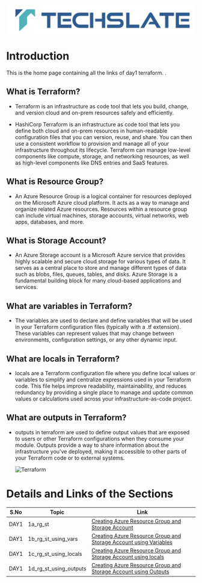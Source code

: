 ![TechSlate](../../global/images/ts.png)

# Introduction 

This is the home page containing all the links of day1 terraform.  .

## What is Terraform?

- Terraform is an infrastructure as code tool that lets you build, change, and version cloud and on-prem resources safely and efficiently.

- HashiCorp Terraform is an infrastructure as code tool that lets you define both cloud and on-prem resources in human-readable configuration files that you can version, reuse, and share. You can then use a consistent workflow to provision and manage all of your infrastructure throughout its lifecycle. Terraform can manage low-level components like compute, storage, and networking resources, as well as high-level components like DNS entries and SaaS features.

## What is Resource Group?

- An Azure Resource Group is a logical container for resources deployed on the Microsoft Azure cloud platform. It acts as a way to manage and organize related Azure resources. Resources within a resource group can include virtual machines, storage accounts, virtual networks, web apps, databases, and more.

## What is Storage Account?

- An Azure Storage account is a Microsoft Azure service that provides highly scalable and secure cloud storage for various types of data. It serves as a central place to store and manage different types of data such as blobs, files, queues, tables, and disks. Azure Storage is a fundamental building block for many cloud-based applications and services.

## What are variables in Terraform?

- The variables are used to declare and define variables that will be used in your Terraform configuration files (typically with a .tf extension). These variables can represent values that may change between environments, configuration settings, or any other dynamic input.

## What are locals in Terraform?

- locals are a Terraform configuration file where you define local values or variables to simplify and centralize expressions used in your Terraform code. This file helps improve readability, maintainability, and reduces redundancy by providing a single place to manage and update common values or calculations used across your infrastructure-as-code project.

## What are outputs in Terraform?

- outputs in terraform are used to define output values that are exposed to users or other Terraform configurations when they consume your module. Outputs provide a way to share information about the infrastructure you've deployed, making it accessible to other parts of your Terraform code or to external systems.


     ![Terraform](images/assets.png)


# Details and Links of the Sections 

|S.No                | Topic         | Link |
|----------------    |---------------|-------|
|DAY1| 1a_rg_st|[Creating Azure Resource Group and Storage Account](1a_rg_st) |
|DAY1| 1b_rg_st_using_vars|[Creating Azure Resource Group and Storage Account using Variables](1b_rg_st_using_vars) |
|DAY1 | 1c_rg_st_using_locals|[Creating Azure Resource Group and Storage Account using locals](1c_rg_st_using_locals) |
|DAY1| 1d_rg_st_using_outputs|[Creating Azure Resource Group and Storage Account using Outputs](1d_rg_st_using_outputs) |
